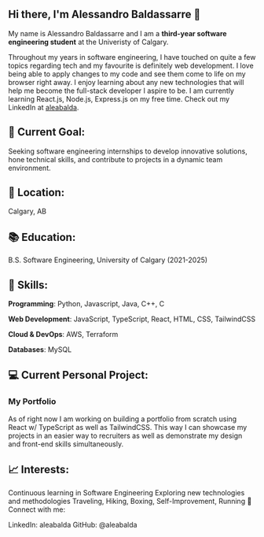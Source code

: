 ## Hi there, I'm Alessandro Baldassarre 👋

My name is Alessandro Baldassarre and I am a **third-year software engineering student** at the Univeristy of Calgary. 

Throughout my years in software engineering, I have touched on quite a few topics regarding tech and my favourite is definitely web development. I love being able to apply changes to my code and see them come to life on my browser right away. I enjoy learning about any new technologies that will help me become the full-stack developer I aspire to be. I am currently learning React.js, Node.js, Express.js on my free time. Check out my LinkedIn at <a target="_blank" href="https://www.linkedin.com/in/aleabalda/">aleabalda</a>.

## 🎯 Current Goal: 
Seeking software engineering internships to develop innovative solutions, hone technical skills, and contribute to projects in a dynamic team environment.

## 📍 Location: 
Calgary, AB

## 📚 Education: 
B.S. Software Engineering, University of Calgary (2021-2025)

## 🔧 Skills:

**Programming**: Python, Javascript, Java, C++, C

**Web Development**: JavaScript, TypeScript, React, HTML, CSS, TailwindCSS

**Cloud & DevOps**: AWS, Terraform

**Databases**: MySQL

## :computer: Current Personal Project:
### My Portfolio

As of right now I am working on building a portfolio from scratch using React w/ TypeScript as well as TailwindCSS. This way I can showcase my projects in an easier way to recruiters as well as demonstrate my design and front-end skills simultaneously.

## 📈 Interests:
Continuous learning in Software Engineering
Exploring new technologies and methodologies
Traveling, Hiking, Boxing, Self-Improvement, Running
🔗 Connect with me:

LinkedIn: aleabalda
GitHub: @aleabalda
